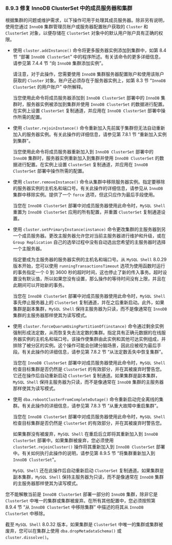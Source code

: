 ### 8.9.3 修复 InnoDB ClusterSet 中的成员服务器和集群

根据集群的问题或维护需求，以下操作可用于处理其成员服务器。除非另有说明，使用您通过 `InnoDB` 集群管理员账户或服务器配置账户获取的 `Cluster` 和 `ClusterSet` 对象，以便存储在 `ClusterSet` 对象中的默认用户账户具有正确的权限。

- 使用 `cluster.addInstance()` 命令将更多服务器实例添加到集群中，如第 8.4 节 “部署 `InnoDB ClusterSet`” 中的程序所述。有关该命令的更多详细信息，请参见第 7.4.4 节 “向 `InnoDB` 集群添加实例”。

  请注意，对于此操作，您需要使用 `InnoDB` 集群服务器配置账户和使用该账户获取的 `Cluster` 对象。账户还必须存在于服务器实例上，如第 8.3 节 “`InnoDB ClusterSet` 的用户账户” 中所解释。

  当您使用此命令将成员服务器添加到 `InnoDB ClusterSet` 部署中的 `InnoDB` 集群时，服务器实例被添加到集群并使用 `InnoDB ClusterSet` 的数据进行配置。在实例上设置 `ClusterSet` 复制通道，并应用在 `InnoDB ClusterSet` 部署中操作所需的配置。

- 使用 `cluster.rejoinInstance()` 命令重新加入先前属于集群但无法自动重新加入的服务器实例。有关此操作的详细信息，请参见第 7.8.1 节 “重新加入实例到集群”。

  当您使用此命令将成员服务器重新加入到 `InnoDB ClusterSet` 部署中的 `InnoDB` 集群时，服务器实例重新加入到集群并使用 `InnoDB ClusterSet` 的数据进行配置。在实例上设置 `ClusterSet` 复制通道，并应用在 `InnoDB ClusterSet` 部署中操作所需的配置。

- 使用 `cluster.removeInstance()` 命令从集群中移除服务器实例。指定要移除的服务器实例的主机名和端口号。有关此操作的详细信息，请参见从 `InnoDB` 集群中移除实例。提供了一个 `force` 选项，但这只应作为最后手段使用。

  当您在 `InnoDB ClusterSet` 部署中对成员服务器使用此命令时，`MySQL Shell` 重置为 `InnoDB ClusterSet` 应用的所有配置，并重置 `ClusterSet` 复制通道设置。

- 使用 `cluster.setPrimaryInstance(instance)` 命令更改集群的主服务器到另一个成员服务器。更改主服务器允许您对当前主服务器进行维护和升级，或在 `Group Replication` 自己的选举过程中没有自动选出您希望的主服务器时选择一个主服务器。

  指定要成为主服务器的服务器实例的主机名和端口号。从 `MySQL Shell` 8.0.29 版本开始，您可以使用 `runningTransactionsTimeout` 选项为使用函数时运行的事务指定一个 0 到 3600 秒的超时时间，这也停止了新的传入事务。超时设置没有默认值，所以如果您没有设置，那么操作的等待时间没有上限，并且在此期间可以开始新的事务。

  当您在 `InnoDB ClusterSet` 部署中对成员服务器使用此命令时，`MySQL Shell` 事先停止服务器上的 `ClusterSet` 复制通道，并在之后重新启动。此外，如果集群是副本集群，`MySQL Shell` 保持主服务器为只读，而不是像通常在 `InnoDB` 集群的主服务器那样使其为读写模式。

- 使用 `cluster.forceQuorumUsingPartitionOf(instance)` 命令通过剩余实例强制形成法定数，从而恢复失去法定数的集群。指定具有正确元数据的在线服务器实例的主机名和端口号。该操作使集群由此实例和其他可达实例组成，并排除了被分区的实例。这个操作可能会创建分脑场景，因此应被视为最后手段。有关此操作的详细信息，请参见第 7.8.2 节 “从法定数丢失中恢复集群”。

  当您在 `InnoDB ClusterSet` 部署中对成员服务器使用此命令时，`MySQL Shell` 检查目标集群是否仍然是 `ClusterSet` 的有效部分，并在其被废弃时警告您。它还在操作后自动重新启动 `ClusterSet` 复制通道。如果集群是副本集群，`MySQL Shell` 保持主服务器为只读，而不是像通常在 `InnoDB` 集群的主服务器那样使其为读写模式。

- 使用 `dba.rebootClusterFromCompleteOutage()` 命令重新启动完全离线的集群。有关此操作的详细信息，请参见第 7.8.3 节 “从重大故障中重启集群”。

  当您在 `InnoDB ClusterSet` 部署中对成员服务器使用此命令时，`MySQL Shell` 检查目标集群是否仍然是 `ClusterSet` 的有效部分，并在其被废弃时警告您。

  如果集群没有被废弃，`MySQL Shell` 在重启后立即将其重新加入到 `InnoDB ClusterSet` 部署中。如果集群被废弃，您必须使用 `clusterSet.rejoinCluster()` 操作将其重新加入到 `InnoDB ClusterSet` 部署中。有关如何执行此操作的说明，请参见第 8.9.5 节 “将集群重新加入到 `InnoDB ClusterSet`”。

  `MySQL Shell` 还在此操作后自动重新启动 `ClusterSet` 复制通道。如果集群是副本集群，`MySQL Shell` 保持主服务器为只读，而不是像通常在 `InnoDB` 集群的主服务器那样使其为读写模式。

您不能解散当前是 `InnoDB ClusterSet` 部署一部分的 `InnoDB` 集群，除非它是 `ClusterSet` 中唯一的集群或集群被废弃。在所有其他配置中，您必须按照第 8.9.4 节 “从 `InnoDB ClusterSet` 中移除集群” 中描述的将其从 `InnoDB ClusterSet` 中移除。

截至 `MySQL Shell` 8.0.32 版本，如果集群是 `ClusterSet` 中唯一的集群或集群被废弃，您可以在集群上使用 `dba.dropMetadataSchema()` 或 `cluster.dissolve()`。